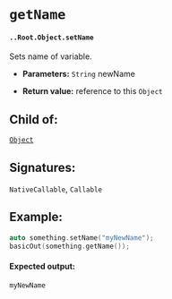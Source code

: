 # `getName`

#### `..Root.Object.setName`

Sets name of variable.

* **Parameters:** `String` newName

* **Return value:** reference to this `Object`

## Child of:

[`Object`](docs..Root.Object.md)

## Signatures:

`NativeCallable`, `Callable`

## Example:

```c
auto something.setName("myNewName");
basicOut(something.getName());
```

#### Expected output:

```
myNewName
```